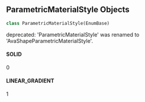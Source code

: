 ## ParametricMaterialStyle Objects

```python
class ParametricMaterialStyle(EnumBase)
```

deprecated: 'ParametricMaterialStyle' was renamed to 'AvaShapeParametricMaterialStyle'.

<a id="unreal.ParametricMaterialStyle.SOLID"></a>

#### SOLID

0

<a id="unreal.ParametricMaterialStyle.LINEAR_GRADIENT"></a>

#### LINEAR_GRADIENT

1

<a id="unreal.MaterialType"></a>